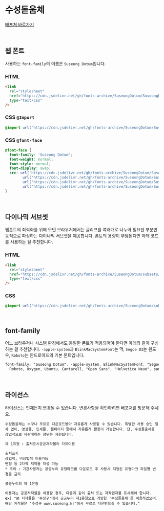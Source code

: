 # 수성돋움체

[배포처 바로가기](https://www.suseong.kr/index.do?menu_id=00041081)

&nbsp;

## 웹 폰트

사용하는 `font-family`의 이름은 `Suseong Dotum`입니다.

### HTML

```html
<link
  rel="stylesheet"
  href="https://cdn.jsdelivr.net/gh/fonts-archive/SuseongDotum/SuseongDotum.css"
  type="text/css"
/>
```

### CSS `@Import`

```css
@import url("https://cdn.jsdelivr.net/gh/fonts-archive/SuseongDotum/SuseongDotum.css");
```

### CSS `@font-face`

```css
@font-face {
  font-family: 'Suseong Dotum';
  font-weight: normal;
  font-style: normal;
  font-display: swap;
  src: url('https://cdn.jsdelivr.net/gh/fonts-archive/SuseongDotum/SuseongDotum.woff2') format('woff2'),
        url('https://cdn.jsdelivr.net/gh/fonts-archive/SuseongDotum/SuseongDotum.woff') format('woff'),
        url('https://cdn.jsdelivr.net/gh/fonts-archive/SuseongDotum/SuseongDotum.otf') format('opentype'),
        url('https://cdn.jsdelivr.net/gh/fonts-archive/SuseongDotum/SuseongDotum.ttf') format('truetype');
}
```

&nbsp;

## 다이나믹 서브셋

웹폰트의 최적화를 위해 모던 브라우저에서는 글리프를 여러개로 나누어 필요한 부분만 동적으로 파싱하는 다이나믹 서브셋을 제공합니다. 폰트의 용량이 부담된다면 아래 코드를 사용하는 걸 추천합니다.

### HTML

```html
<link 
  rel="stylesheet"
  href="https://cdn.jsdelivr.net/gh/fonts-archive/SuseongDotum/subsets/SuseongDotum-dynamic-subset.css"
  type="text/css"
/>
```

### CSS

```css
@import url("https://cdn.jsdelivr.net/gh/fonts-archive/SuseongDotum/subsets/SuseongDotum-dynamic-subset.css");
```

&nbsp;

## font-family

어느 브라우저나 시스템 환경에서도 동일한 폰트가 적용되어야 한다면 아래와 같이 구성하는 걸 추천합니다. `-apple-system`과 `BlinkMacSystemFont`는 맥, `Segoe UI`는 윈도우, `Roboto`는 안드로이드의 기본 폰트입니다.

```css
font-family: "Suseong Dotum", -apple-system, BlinkMacSystemFont, "Segoe UI",
  Roboto, Oxygen, Ubuntu, Cantarell, "Open Sans", "Helvetica Neue", sans-serif;
```

&nbsp;

## 라이선스

라이선스는 언제든지 변경될 수 있습니다. 변경사항을 확인하려면 배포처를 방문해 주세요.

```
수성돋움체는 누구나 무료로 다운로드받아 자유롭게 사용할 수 있습니다. 특별한 사용 승인 절차 없이, 영상물, 인쇄물, 웹페이지 등에서 자유롭게 활용이 가능합니다. 단, 수성돋움체를 상업적으로 재판매하는 행위는 제한됩니다. 
 
제 1유형 : 출처표시공공저작물의 자유이용 
 
출처표시 
상업적, 비상업적 이용가능 
변형 등 2차적 저작물 작성 가능 
* 주의 : 기관사용자는 공공누리 유형마크를 다운로드 후 사용시 지정된 유형마크 파일명 변경을 금지 
 
공공누리의 제 1유형 
 
이용자는 공공저작물을 이용할 경우, 다음과 같이 출처 또는 저작권자를 표시해야 합니다. 
ex) "본 저작물은 '수성구'에서 공공누리 제1유형으로 개방한 '수성돋움체'를 이용하였으며, 해당 저작물은 '수성구 www.suseong.kr'에서 무료로 다운받으실 수 있습니다."
```
